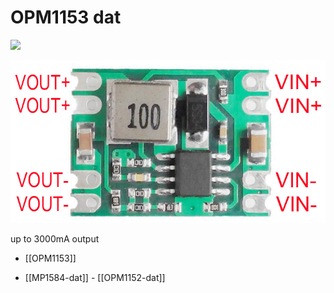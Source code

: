 
# OPM1153 dat 

![](46-03-15-02-08-2023.png)


![](39-56-17-16-08-2023.png)

up to 3000mA output 


- [[OPM1153]]

- [[MP1584-dat]] - [[OPM1152-dat]]